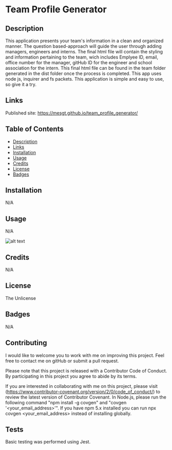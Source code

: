 # Team Profile Generator

## Description 
This application presents your team's information in a clean and organized manner. The question based-approach will guide the user through adding managers, engineers and interns. The final html file will contain the styling and information pertaining to the team, wich includes Emplyee ID, email, office number for the manager, gitHub ID for the engineer and school association for the intern. This final html file can be found in the team folder generated in the dist folder once the process is completed. This app uses node js, inquirer and fs packets. This application is simple and easy to use, so give it a try. 

## Links 
Published site: https://mesgt.github.io/team_profile_generator/ 

## Table of Contents

* [Description](#Description) 
* [Links](#Links)
* [Installation](#Installation)
* [Usage](#Usage)
* [Credits](#Credits)
* [License](#License)
* [Badges](#Badges)


## Installation
N/A

## Usage
N/A

![alt text](assets/images/screenshot.png)

## Credits
N/A

## License
The Unlicense

## Badges
N/A

## Contributing

I would like to welcome you to work with me on improving this project. Feel free to contact me on gitHub or submit a pull request.

Please note that this project is released with a Contributor Code of Conduct. 
By participating in this project you agree to abide by its terms. 

If you are interested in collaborating with me on this project, please visit (https://www.contributor-covenant.org/version/2/0/code_of_conduct/) to review the latest version of Contributor Covenant. In Node.js, please run the following command "npm install -g covgen" and "covgen '<your_email_address>'". If you have npm 5.x installed you can run npx covgen <your_email_address> instead of installing globally.



## Tests

Basic testing was performed using Jest.

